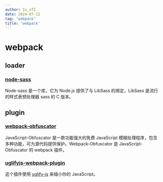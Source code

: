 ```yaml
---
author: Io_oTI
date: 2024-07-12
tag: 'webpack'
title: 'webpack'
---
```


# webpack

## loader

### [node-sass](./loader/node-sass.md)

Node-sass 是一个库，它为 Node.js 提供了与 LibSass 的绑定，LibSass 是流行的样式表预处理器 sass 的 C 版本。

## plugin

### [webpack-obfuscator](./plugin/webpack-obfuscator.md)

JavaScript-Obfuscator 是一款功能强大的免费 JavaScript 模糊处理程序，包含多种功能，可为源代码提供保护。Webpack-Obfuscator 是 JavaScript-Obfuscator 的 webpack 插件。

### [uglifyjs-webpack-plugin](./plugin/uglifyjs-webpack-plugin.md)

这个插件使用 [uglify-js](https://github.com/mishoo/UglifyJS2) 来缩小你的 JavaScript。
